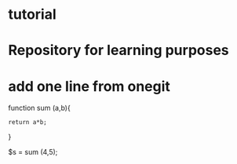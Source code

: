 # tutorial
# Repository for learning purposes
# add one line from onegit
function sum (a,b){

	return a*b;

} 

$s = sum (4,5);

